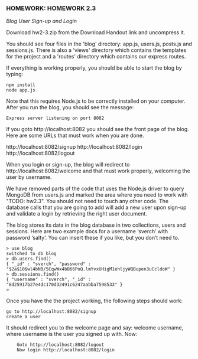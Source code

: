 ### HOMEWORK: HOMEWORK 2.3

*Blog User Sign-up and Login*

Download hw2-3.zip from the Download Handout link and uncompress it.

You should see four files in the 'blog' directory: app.js, users.js, posts.js and sessions.js. There is also a 'views' directory which contains the templates for the project and a 'routes' directory which contains our express routes.

If everything is working properly, you should be able to start the blog by typing:
```
npm install
node app.js
```

Note that this requires Node.js to be correctly installed on your computer.
After you run the blog, you should see the message:
```
Express server listening on port 8082
```

If you goto http://localhost:8082 you should see the front page of the blog. Here are some URLs that must work when you are done.

http://localhost:8082/signup
http://localhost:8082/login
http://localhost:8082/logout

When you login or sign-up, the blog will redirect to http://localhost:8082/welcome and that must work properly, welcoming the user by username.

We have removed parts of the code that uses the Node.js driver to query MongoDB from users.js and marked the area where you need to work with "TODO: hw2.3". You should not need to touch any other code. The database calls that you are going to add will add a new user upon sign-up and validate a login by retrieving the right user document.

The blog stores its data in the blog database in two collections, users and sessions. Here are two example docs for a username ‘sverch’ with password ‘salty’. You can insert these if you like, but you don’t need to.
```
> use blog
switched to db blog
> db.users.find()
{ "_id" : "sverch", "password" : "$2a$10$wl4bNB/5CqwWx4bB66PoQ.lmYvxUHigM1ehljyWQBupen3uCcldoW" }
> db.sessions.find()
{ "username" : "sverch", "_id" : "8d25917b27e4dc170d32491c6247aabba7598533" }
>
```
Once you have the the project working, the following steps should work:
```
go to http://localhost:8082/signup
create a user
```

It should redirect you to the welcome page and say: welcome username, where username is the user you signed up with. Now:
```
    Goto http://localhost:8082/logout
    Now login http://localhost:8082/login
```
